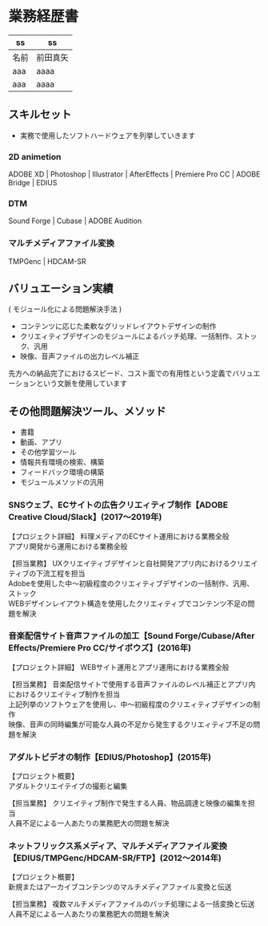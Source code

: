 # 業務経歴書
|ss|ss|
|----|----|
|名前|前田真矢|
|aaa|aaaa|
|aaa|aaaa|


## スキルセット
- 実務で使用したソフトハードウェアを列挙していきます

### 2D animetion  
ADOBE XD | Photoshop | Illustrator | AfterEffects | Premiere Pro  CC | ADOBE Bridge | EDIUS

### DTM
Sound Forge | Cubase | ADOBE Audition

### マルチメディアファイル変換
TMPGenc | HDCAM-SR

## バリュエーション実績
( モジュール化による問題解決手法 )
- コンテンツに応じた柔軟なグリッドレイアウトデザインの制作
- クリエィティブデザインのモジュールによるバッチ処理、一括制作、ストック、汎用
- 映像、音声ファイルの出力レベル補正

先方への納品完了におけるスピード、コスト面での有用性という定義でバリュエーションという文脈を使用しています


## その他問題解決ツール、メソッド
- 書籍
- 動画、アプリ
- その他学習ツール
- 情報共有環境の検索、構築
- フィードバック環境の構築
- モジュールメソッドの汎用


### SNSウェブ、ECサイトの広告クリエィティブ制作【ADOBE Creative Cloud/Slack】(2017〜2019年)
【プロジェクト詳細】
料理メディアのECサイト運用における業務全般  
アプリ開発から運用における業務全般


【担当業務】
UXクリエイティブデザインと自社開発アプリ内におけるクリエイティブの下流工程を担当  
Adobeを使用した中〜初級程度のクリエィティブデザインの一括制作、汎用、ストック   
WEBデザインレイアウト構造を使用したクリエィティブでコンテンツ不足の問題を解決


### 音楽配信サイト音声ファイルの加工【Sound Forge/Cubase/After Effects/Premiere Pro CC/サイボウズ】(2016年)
【プロジェクト詳細】
WEBサイト運用とアプリ運用における業務全般

【担当業務】
音楽配信サイトで使用する音声ファイルのレベル補正とアプリ内におけるクリエイティブ制作を担当  
上記列挙のソフトウェアを使用し、中〜初級程度のクリエィティブデザインの制作  
映像、音声の同時編集が可能な人員の不足から発生するクリエィティブ不足の問題を解決


### アダルトビデオの制作【EDIUS/Photoshop】(2015年)
【プロジェクト概要】  
アダルトクリエイテイブの撮影と編集

【担当業務】
クリエイティブ制作で発生する人員、物品調達と映像の編集を担当  
人員不足による一人あたりの業務肥大の問題を解決

### ネットフリックス系メディア、マルチメディアファイル変換【EDIUS/TMPGenc/HDCAM-SR/FTP】(2012〜2014年)
【プロジェクト概要】  
新規またはアーカイブコンテンツのマルチメディアファイル変換と伝送

【担当業務】
複数マルチメディアファイルのバッチ処理による一括変換と伝送  
人員不足による一人あたりの業務肥大の問題を解決
